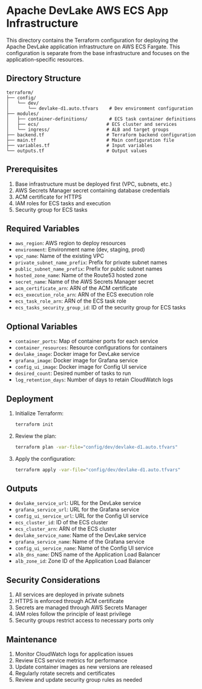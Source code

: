 # Apache DevLake AWS ECS App Infrastructure

This directory contains the Terraform configuration for deploying the Apache DevLake application infrastructure on AWS ECS Fargate. This configuration is separate from the base infrastructure and focuses on the application-specific resources.

## Directory Structure

```
terraform/
├── config/
│   └── dev/
│       └── devlake-d1.auto.tfvars    # Dev environment configuration
├── modules/
│   ├── container-definitions/        # ECS task container definitions
│   ├── ecs/                         # ECS cluster and services
│   └── ingress/                     # ALB and target groups
├── backend.tf                       # Terraform backend configuration
├── main.tf                          # Main configuration file
├── variables.tf                     # Input variables
└── outputs.tf                       # Output values
```

## Prerequisites

1. Base infrastructure must be deployed first (VPC, subnets, etc.)
2. AWS Secrets Manager secret containing database credentials
3. ACM certificate for HTTPS
4. IAM roles for ECS tasks and execution
5. Security group for ECS tasks

## Required Variables

- `aws_region`: AWS region to deploy resources
- `environment`: Environment name (dev, staging, prod)
- `vpc_name`: Name of the existing VPC
- `private_subnet_name_prefix`: Prefix for private subnet names
- `public_subnet_name_prefix`: Prefix for public subnet names
- `hosted_zone_name`: Name of the Route53 hosted zone
- `secret_name`: Name of the AWS Secrets Manager secret
- `acm_certificate_arn`: ARN of the ACM certificate
- `ecs_execution_role_arn`: ARN of the ECS execution role
- `ecs_task_role_arn`: ARN of the ECS task role
- `ecs_tasks_security_group_id`: ID of the security group for ECS tasks

## Optional Variables

- `container_ports`: Map of container ports for each service
- `container_resources`: Resource configurations for containers
- `devlake_image`: Docker image for DevLake service
- `grafana_image`: Docker image for Grafana service
- `config_ui_image`: Docker image for Config UI service
- `desired_count`: Desired number of tasks to run
- `log_retention_days`: Number of days to retain CloudWatch logs

## Deployment

1. Initialize Terraform:
   ```bash
   terraform init
   ```

2. Review the plan:
   ```bash
   terraform plan -var-file="config/dev/devlake-d1.auto.tfvars"
   ```

3. Apply the configuration:
   ```bash
   terraform apply -var-file="config/dev/devlake-d1.auto.tfvars"
   ```

## Outputs

- `devlake_service_url`: URL for the DevLake service
- `grafana_service_url`: URL for the Grafana service
- `config_ui_service_url`: URL for the Config UI service
- `ecs_cluster_id`: ID of the ECS cluster
- `ecs_cluster_arn`: ARN of the ECS cluster
- `devlake_service_name`: Name of the DevLake service
- `grafana_service_name`: Name of the Grafana service
- `config_ui_service_name`: Name of the Config UI service
- `alb_dns_name`: DNS name of the Application Load Balancer
- `alb_zone_id`: Zone ID of the Application Load Balancer

## Security Considerations

1. All services are deployed in private subnets
2. HTTPS is enforced through ACM certificate
3. Secrets are managed through AWS Secrets Manager
4. IAM roles follow the principle of least privilege
5. Security groups restrict access to necessary ports only

## Maintenance

1. Monitor CloudWatch logs for application issues
2. Review ECS service metrics for performance
3. Update container images as new versions are released
4. Regularly rotate secrets and certificates
5. Review and update security group rules as needed 